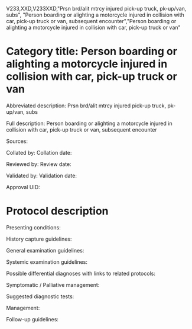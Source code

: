 V233,XXD,V233XXD,"Prsn brd/alit mtrcy injured pick-up truck, pk-up/van, subs", "Person boarding or alighting a motorcycle injured in collision with car, pick-up truck or van, subsequent encounter","Person boarding or alighting a motorcycle injured in collision with car, pick-up truck or van"
# Category title: Person boarding or alighting a motorcycle injured in collision with car, pick-up truck or van

Abbreviated description: Prsn brd/alit mtrcy injured pick-up truck, pk-up/van, subs

Full description: Person boarding or alighting a motorcycle injured in collision with car, pick-up truck or van, subsequent encounter

Sources:

Collated by:
Collation date:

Reviewed by:
Review date:

Validated by:
Validation date:

Approval UID:

# Protocol description

Presenting conditions:

History capture guidelines:

General examination guidelines:

Systemic examination guidelines:

Possible differential diagnoses with links to related protocols:

Symptomatic / Palliative management:

Suggested diagnostic tests:

Management:

Follow-up guidelines:
